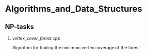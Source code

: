 # Algorithms_and_Data_Structures
## NP-tasks
1. *vertex_cover_forest.cpp*

   Algorithm for finding the minimum vertex coverage of the forest

